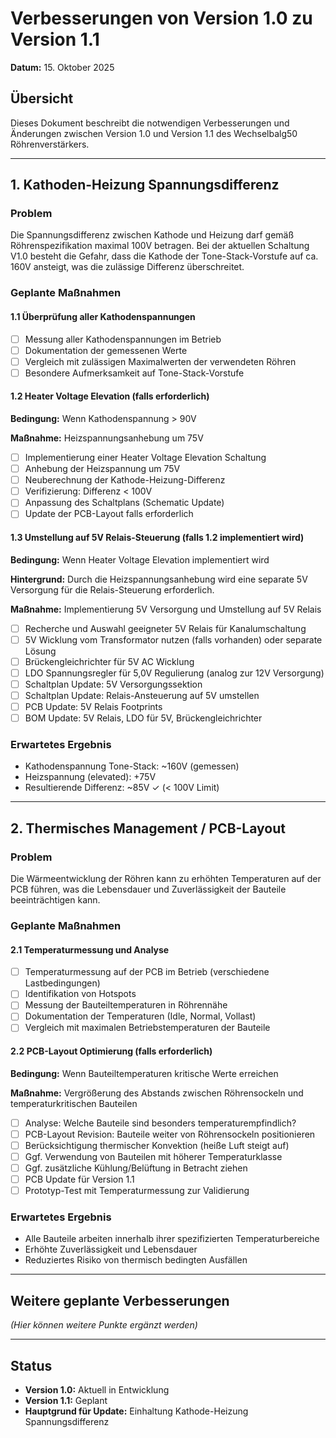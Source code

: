 # Verbesserungen von Version 1.0 zu Version 1.1

**Datum:** 15. Oktober 2025

## Übersicht
Dieses Dokument beschreibt die notwendigen Verbesserungen und Änderungen zwischen Version 1.0 und Version 1.1 des Wechselbalg50 Röhrenverstärkers.

---

## 1. Kathoden-Heizung Spannungsdifferenz

### Problem
Die Spannungsdifferenz zwischen Kathode und Heizung darf gemäß Röhrenspezifikation maximal 100V betragen. Bei der aktuellen Schaltung V1.0 besteht die Gefahr, dass die Kathode der Tone-Stack-Vorstufe auf ca. 160V ansteigt, was die zulässige Differenz überschreitet.

### Geplante Maßnahmen

#### 1.1 Überprüfung aller Kathodenspannungen
- [ ] Messung aller Kathodenspannungen im Betrieb
- [ ] Dokumentation der gemessenen Werte
- [ ] Vergleich mit zulässigen Maximalwerten der verwendeten Röhren
- [ ] Besondere Aufmerksamkeit auf Tone-Stack-Vorstufe

#### 1.2 Heater Voltage Elevation (falls erforderlich)
**Bedingung:** Wenn Kathodenspannung > 90V

**Maßnahme:** Heizspannungsanhebung um 75V

- [ ] Implementierung einer Heater Voltage Elevation Schaltung
- [ ] Anhebung der Heizspannung um 75V
- [ ] Neuberechnung der Kathode-Heizung-Differenz
- [ ] Verifizierung: Differenz < 100V
- [ ] Anpassung des Schaltplans (Schematic Update)
- [ ] Update der PCB-Layout falls erforderlich

#### 1.3 Umstellung auf 5V Relais-Steuerung (falls 1.2 implementiert wird)
**Bedingung:** Wenn Heater Voltage Elevation implementiert wird

**Hintergrund:** Durch die Heizspannungsanhebung wird eine separate 5V Versorgung für die Relais-Steuerung erforderlich.

**Maßnahme:** Implementierung 5V Versorgung und Umstellung auf 5V Relais

- [ ] Recherche und Auswahl geeigneter 5V Relais für Kanalumschaltung
- [ ] 5V Wicklung vom Transformator nutzen (falls vorhanden) oder separate Lösung
- [ ] Brückengleichrichter für 5V AC Wicklung
- [ ] LDO Spannungsregler für 5,0V Regulierung (analog zur 12V Versorgung)
- [ ] Schaltplan Update: 5V Versorgungssektion
- [ ] Schaltplan Update: Relais-Ansteuerung auf 5V umstellen
- [ ] PCB Update: 5V Relais Footprints
- [ ] BOM Update: 5V Relais, LDO für 5V, Brückengleichrichter

### Erwartetes Ergebnis
- Kathodenspannung Tone-Stack: ~160V (gemessen)
- Heizspannung (elevated): +75V
- Resultierende Differenz: ~85V ✓ (< 100V Limit)

---

## 2. Thermisches Management / PCB-Layout

### Problem
Die Wärmeentwicklung der Röhren kann zu erhöhten Temperaturen auf der PCB führen, was die Lebensdauer und Zuverlässigkeit der Bauteile beeinträchtigen kann.

### Geplante Maßnahmen

#### 2.1 Temperaturmessung und Analyse
- [ ] Temperaturmessung auf der PCB im Betrieb (verschiedene Lastbedingungen)
- [ ] Identifikation von Hotspots
- [ ] Messung der Bauteiltemperaturen in Röhrennähe
- [ ] Dokumentation der Temperaturen (Idle, Normal, Vollast)
- [ ] Vergleich mit maximalen Betriebstemperaturen der Bauteile

#### 2.2 PCB-Layout Optimierung (falls erforderlich)
**Bedingung:** Wenn Bauteiltemperaturen kritische Werte erreichen

**Maßnahme:** Vergrößerung des Abstands zwischen Röhrensockeln und temperaturkritischen Bauteilen

- [ ] Analyse: Welche Bauteile sind besonders temperaturempfindlich?
- [ ] PCB-Layout Revision: Bauteile weiter von Röhrensockeln positionieren
- [ ] Berücksichtigung thermischer Konvektion (heiße Luft steigt auf)
- [ ] Ggf. Verwendung von Bauteilen mit höherer Temperaturklasse
- [ ] Ggf. zusätzliche Kühlung/Belüftung in Betracht ziehen
- [ ] PCB Update für Version 1.1
- [ ] Prototyp-Test mit Temperaturmessung zur Validierung

### Erwartetes Ergebnis
- Alle Bauteile arbeiten innerhalb ihrer spezifizierten Temperaturbereiche
- Erhöhte Zuverlässigkeit und Lebensdauer
- Reduziertes Risiko von thermisch bedingten Ausfällen

---

## Weitere geplante Verbesserungen
_(Hier können weitere Punkte ergänzt werden)_

---

## Status
- **Version 1.0:** Aktuell in Entwicklung
- **Version 1.1:** Geplant
- **Hauptgrund für Update:** Einhaltung Kathode-Heizung Spannungsdifferenz

